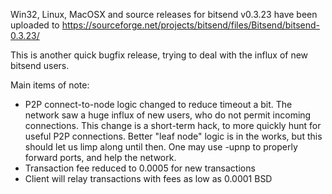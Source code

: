 ﻿Win32, Linux, MacOSX and source releases for bitsend v0.3.23 have been uploaded to
https://sourceforge.net/projects/bitsend/files/Bitsend/bitsend-0.3.23/

This is another quick bugfix release, trying to deal with the influx of new bitsend users.

Main items of note:

* P2P connect-to-node logic changed to reduce timeout a bit.  The network saw a huge influx of new users, who do not permit incoming connections.  This change is a short-term hack, to more quickly hunt for useful P2P connections.  Better "leaf node" logic is in the works, but this should let us limp along until then.  One may use -upnp to properly forward ports, and help the network.
* Transaction fee reduced to 0.0005 for new transactions
* Client will relay transactions with fees as low as 0.0001 BSD
